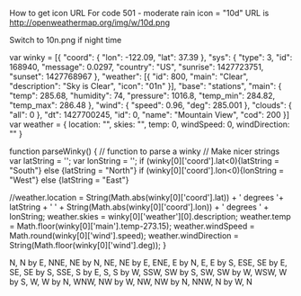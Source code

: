 How to get icon URL
For code 501 - moderate rain icon = "10d"
URL is
http://openweathermap.org/img/w/10d.png

Switch to 10n.png if night time

var winky = [{
  "coord": {
    "lon": -122.09,
    "lat": 37.39
  },
  "sys": {
    "type": 3,
    "id": 168940,
    "message": 0.0297,
    "country": "US",
    "sunrise": 1427723751,
    "sunset": 1427768967
  },
  "weather": [{
    "id": 800,
    "main": "Clear",
    "description": "Sky is Clear",
    "icon": "01n"
  }],
  "base": "stations",
  "main": {
    "temp": 285.68,
    "humidity": 74,
    "pressure": 1016.8,
    "temp_min": 284.82,
    "temp_max": 286.48
  },
  "wind": {
    "speed": 0.96,
    "deg": 285.001
  },
  "clouds": {
    "all": 0
  },
  "dt": 1427700245,
  "id": 0,
  "name": "Mountain View",
  "cod": 200
}]
var weather = {
  location: "",
  skies: "",
  temp: 0,
  windSpeed: 0,
  windDirection: ""
}

function parseWinky() {
  // function to parse a winky
  // Make nicer strings
  var latString = '';
  var lonString = '';
  if (winky[0]['coord'].lat<0){latString = "South"}
  else {latString = "North"}
  if (winky[0]['coord'].lon<0){lonString = "West"}
  else {latString = "East"}

  //weather.location = String(Math.abs(winky[0]['coord'].lat)) + ' degrees '+ latString + ' ' + String(Math.abs(winky[0]['coord'].lon)) + ' degrees ' + lonString;
  weather.skies = winky[0]['weather'][0].description;
  weather.temp = Math.floor(winky[0]['main'].temp-273.15);
  weather.windSpeed = Math.round(winky[0]['wind'].speed);
  weather.windDirection = String(Math.floor(winky[0]['wind'].deg));
}


N, N by E, NNE, NE by N, NE, NE by E, ENE, E by N, E, E by S, ESE, SE by E, SE, SE by S, SSE, S by E, S, S by W, SSW, SW by S, SW, SW by W, WSW, W by S, W, W by N, WNW, NW by W, NW, NW by N, NNW, N by W, N 
